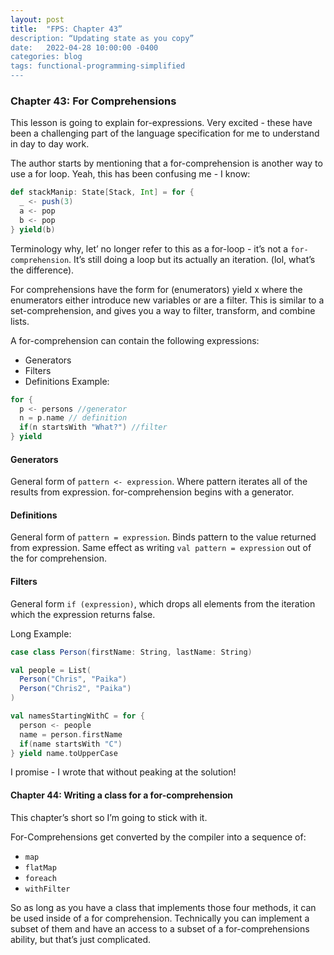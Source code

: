 ```yaml
---
layout: post
title:  "FPS: Chapter 43”
description: “Updating state as you copy”
date:   2022-04-28 10:00:00 -0400
categories: blog
tags: functional-programming-simplified
---
```

### Chapter 43: For Comprehensions
This lesson is going to explain for-expressions.  Very excited - these have been a challenging part of the language specification for me to understand in day to day work.

The author starts by mentioning that a for-comprehension is another way to use a for loop.  Yeah, this has been confusing me - I know:
```scala
def stackManip: State[Stack, Int] = for {
  _ <- push(3)
  a <- pop
  b <- pop
} yield(b)
```

Terminology why, let’ no longer refer to this as a for-loop - it’s not a `for-comprehension`.  It’s still doing a loop but its actually an iteration. (lol, what’s the difference).

For comprehensions have the form for (enumerators) yield x where the enumerators either introduce new variables or are a filter.  This is similar to a set-comprehension, and gives you a way to filter, transform, and combine lists.

A for-comprehension can contain the following expressions:
* Generators
* Filters
* Definitions
Example:
```scala
for {
  p <- persons //generator
  n = p.name // definition
  if(n startsWith "What?") //filter
} yield
```

#### Generators
General form of `pattern <- expression`.  Where pattern iterates all of the results from expression.  for-comprehension begins with a generator.

#### Definitions
General form of `pattern = expression`.  Binds pattern to the value returned from expression.  Same effect as writing `val pattern = expression` out of the for comprehension.

#### Filters
General form `if (expression)`, which drops all elements from the iteration which the expression returns false.

Long Example:
```scala
case class Person(firstName: String, lastName: String)

val people = List(
  Person("Chris", "Paika")
  Person("Chris2", "Paika")
)

val namesStartingWithC = for {
  person <- people
  name = person.firstName
  if(name startsWith "C")  
} yield name.toUpperCase
```

I promise - I wrote that without peaking at the solution!

#### Chapter 44: Writing a class for a for-comprehension
This chapter’s short so I’m going to stick with it.

For-Comprehensions get converted by the compiler into a sequence of:
* `map`
* `flatMap`
* `foreach`
* `withFilter`

So as long as you have a class that implements those four methods, it can be used inside of a for comprehension.  Technically you can implement a subset of them and have an access to a subset of a for-comprehensions ability, but that’s just complicated.